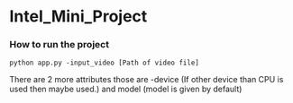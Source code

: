 # Intel_Mini_Project

### How to run the project

`python app.py -input_video [Path of video file]`

There are 2 more attributes those are -device (If other device than CPU is used then maybe used.) and model (model is given by default)
